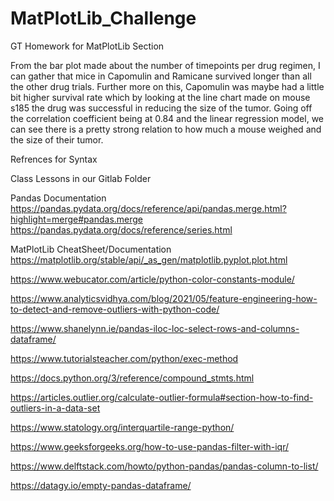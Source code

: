 # MatPlotLib_Challenge
GT Homework for MatPlotLib Section

From the bar plot made about the number of timepoints per drug regimen, I can gather that mice in Capomulin and Ramicane survived longer than all the other drug trials. Further more on this, Capomulin was maybe had a little bit higher survival rate which by looking at the line chart made on mouse s185 the drug was successful in reducing the size of the tumor. Going off the correlation coefficient being at 0.84 and the linear regression model, we can see there is a pretty strong relation to how much a mouse weighed and the size of their tumor.

Refrences for Syntax

Class Lessons in our Gitlab Folder

Pandas Documentation
https://pandas.pydata.org/docs/reference/api/pandas.merge.html?highlight=merge#pandas.merge
https://pandas.pydata.org/docs/reference/series.html

MatPlotLib CheatSheet/Documentation
https://matplotlib.org/stable/api/_as_gen/matplotlib.pyplot.plot.html


https://www.webucator.com/article/python-color-constants-module/

https://www.analyticsvidhya.com/blog/2021/05/feature-engineering-how-to-detect-and-remove-outliers-with-python-code/

https://www.shanelynn.ie/pandas-iloc-loc-select-rows-and-columns-dataframe/

https://www.tutorialsteacher.com/python/exec-method

https://docs.python.org/3/reference/compound_stmts.html

https://articles.outlier.org/calculate-outlier-formula#section-how-to-find-outliers-in-a-data-set

https://www.statology.org/interquartile-range-python/

https://www.geeksforgeeks.org/how-to-use-pandas-filter-with-iqr/

https://www.delftstack.com/howto/python-pandas/pandas-column-to-list/

https://datagy.io/empty-pandas-dataframe/
